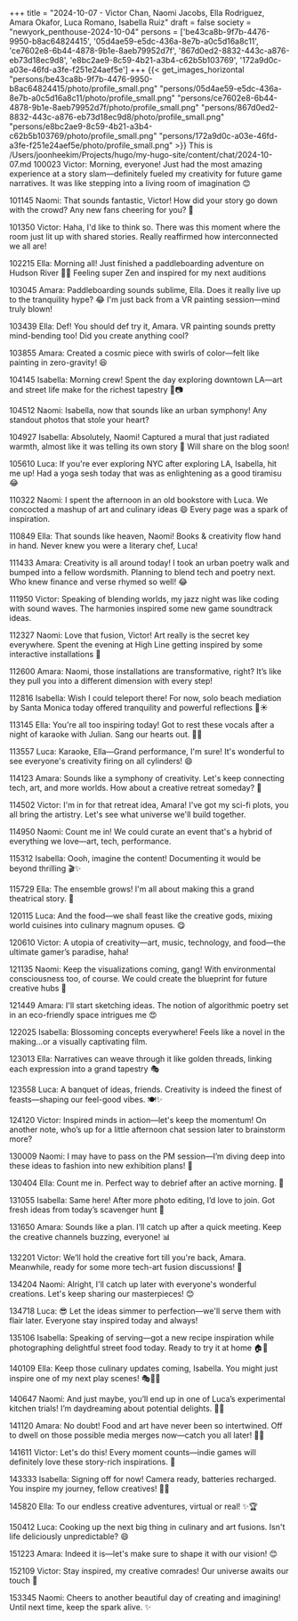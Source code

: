 +++
title = "2024-10-07 - Victor Chan, Naomi Jacobs, Ella Rodriguez, Amara Okafor, Luca Romano, Isabella Ruiz"
draft = false
society = "newyork_penthouse-2024-10-04"
persons = ['be43ca8b-9f7b-4476-9950-b8ac64824415', '05d4ae59-e5dc-436a-8e7b-a0c5d16a8c11', 'ce7602e8-6b44-4878-9b1e-8aeb79952d7f', '867d0ed2-8832-443c-a876-eb73d18ec9d8', 'e8bc2ae9-8c59-4b21-a3b4-c62b5b103769', '172a9d0c-a03e-46fd-a3fe-f251e24aef5e']
+++
{{< get_images_horizontal "persons/be43ca8b-9f7b-4476-9950-b8ac64824415/photo/profile_small.png" "persons/05d4ae59-e5dc-436a-8e7b-a0c5d16a8c11/photo/profile_small.png" "persons/ce7602e8-6b44-4878-9b1e-8aeb79952d7f/photo/profile_small.png" "persons/867d0ed2-8832-443c-a876-eb73d18ec9d8/photo/profile_small.png" "persons/e8bc2ae9-8c59-4b21-a3b4-c62b5b103769/photo/profile_small.png" "persons/172a9d0c-a03e-46fd-a3fe-f251e24aef5e/photo/profile_small.png" >}}
This is /Users/joonheekim/Projects/hugo/my-hugo-site/content/chat/2024-10-07.md
100023 Victor: Morning, everyone! Just had the most amazing experience at a story slam—definitely fueled my creativity for future game narratives. It was like stepping into a living room of imagination 😊

101145 Naomi: That sounds fantastic, Victor! How did your story go down with the crowd? Any new fans cheering for you? 🎉

101350 Victor: Haha, I'd like to think so. There was this moment where the room just lit up with shared stories. Really reaffirmed how interconnected we all are!

102215 Ella: Morning all! Just finished a paddleboarding adventure on Hudson River 🌊😉 Feeling super Zen and inspired for my next auditions

103045 Amara: Paddleboarding sounds sublime, Ella. Does it really live up to the tranquility hype? 😂 I'm just back from a VR painting session—mind truly blown!

103439 Ella: Def! You should def try it, Amara. VR painting sounds pretty mind-bending too! Did you create anything cool?

103855 Amara: Created a cosmic piece with swirls of color—felt like painting in zero-gravity! 😆

104145 Isabella: Morning crew! Spent the day exploring downtown LA—art and street life make for the richest tapestry 🌆📷

104512 Naomi: Isabella, now that sounds like an urban symphony! Any standout photos that stole your heart?

104927 Isabella: Absolutely, Naomi! Captured a mural that just radiated warmth, almost like it was telling its own story 💫 Will share on the blog soon!

105610 Luca: If you're ever exploring NYC after exploring LA, Isabella, hit me up! Had a yoga sesh today that was as enlightening as a good tiramisu 😂

110322 Naomi: I spent the afternoon in an old bookstore with Luca. We concocted a mashup of art and culinary ideas 😄 Every page was a spark of inspiration.

110849 Ella: That sounds like heaven, Naomi! Books & creativity flow hand in hand. Never knew you were a literary chef, Luca!

111433 Amara: Creativity is all around today! I took an urban poetry walk and bumped into a fellow wordsmith. Planning to blend tech and poetry next. Who knew finance and verse rhymed so well! 😂

111950 Victor: Speaking of blending worlds, my jazz night was like coding with sound waves. The harmonies inspired some new game soundtrack ideas.

112327 Naomi: Love that fusion, Victor! Art really is the secret key everywhere. Spent the evening at High Line getting inspired by some interactive installations 🎨

112600 Amara: Naomi, those installations are transformative, right? It’s like they pull you into a different dimension with every step!

112816 Isabella: Wish I could teleport there! For now, solo beach mediation by Santa Monica today offered tranquility and powerful reflections 🌊☀️

113145 Ella: You're all too inspiring today! Got to rest these vocals after a night of karaoke with Julian. Sang our hearts out. 🎤🎶

113557 Luca: Karaoke, Ella—Grand performance, I'm sure! It's wonderful to see everyone's creativity firing on all cylinders! 😄

114123 Amara: Sounds like a symphony of creativity. Let's keep connecting tech, art, and more worlds. How about a creative retreat someday? 🤔

114502 Victor: I'm in for that retreat idea, Amara! I've got my sci-fi plots, you all bring the artistry. Let's see what universe we'll build together.

114950 Naomi: Count me in! We could curate an event that's a hybrid of everything we love—art, tech, performance.

115312 Isabella: Oooh, imagine the content! Documenting it would be beyond thrilling 🎬✨

115729 Ella: The ensemble grows! I'm all about making this a grand theatrical story. 💃

120115 Luca: And the food—we shall feast like the creative gods, mixing world cuisines into culinary magnum opuses. 😋

120610 Victor: A utopia of creativity—art, music, technology, and food—the ultimate gamer’s paradise, haha!

121135 Naomi: Keep the visualizations coming, gang! With environmental consciousness too, of course. We could create the blueprint for future creative hubs 🌿

121449 Amara: I'll start sketching ideas. The notion of algorithmic poetry set in an eco-friendly space intrigues me 😍

122025 Isabella: Blossoming concepts everywhere! Feels like a novel in the making...or a visually captivating film.

123013 Ella: Narratives can weave through it like golden threads, linking each expression into a grand tapestry 🎭

123558 Luca: A banquet of ideas, friends. Creativity is indeed the finest of feasts—shaping our feel-good vibes. 🍽️✨

124120 Victor: Inspired minds in action—let's keep the momentum! On another note, who’s up for a little afternoon chat session later to brainstorm more?

130009 Naomi: I may have to pass on the PM session—I’m diving deep into these ideas to fashion into new exhibition plans! 🎨

130404 Ella: Count me in. Perfect way to debrief after an active morning. 🎤

131055 Isabella: Same here! After more photo editing, I’d love to join. Got fresh ideas from today’s scavenger hunt 🤩

131650 Amara: Sounds like a plan. I’ll catch up after a quick meeting. Keep the creative channels buzzing, everyone! 📊

132201 Victor: We’ll hold the creative fort till you're back, Amara. Meanwhile, ready for some more tech-art fusion discussions! 🚀

134204 Naomi: Alright, I'll catch up later with everyone's wonderful creations. Let's keep sharing our masterpieces! 😊

134718 Luca: 😎 Let the ideas simmer to perfection—we'll serve them with flair later. Everyone stay inspired today and always!

135106 Isabella: Speaking of serving—got a new recipe inspiration while photographing delightful street food today. Ready to try it at home 🏠🍜

140109 Ella: Keep those culinary updates coming, Isabella. You might just inspire one of my next play scenes! 🎭👩‍🍳

140647 Naomi: And just maybe, you’ll end up in one of Luca’s experimental kitchen trials! I’m daydreaming about potential delights. 🍲🍕

141120 Amara: No doubt! Food and art have never been so intertwined. Off to dwell on those possible media merges now—catch you all later! 🍴🎨

141611 Victor: Let's do this! Every moment counts—indie games will definitely love these story-rich inspirations. 🌌

143333 Isabella: Signing off for now! Camera ready, batteries recharged. You inspire my journey, fellow creatives! 📸💪

145820 Ella: To our endless creative adventures, virtual or real! ✨🏆

150412 Luca: Cooking up the next big thing in culinary and art fusions. Isn't life deliciously unpredictable? 😄

151223 Amara: Indeed it is—let's make sure to shape it with our vision! 😊

152109 Victor: Stay inspired, my creative comrades! Our universe awaits our touch 🌌

153345 Naomi: Cheers to another beautiful day of creating and imagining! Until next time, keep the spark alive. ✨
